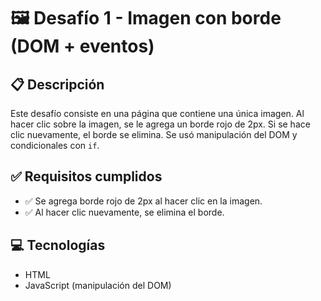 # 🖼️ Desafío 1 - Imagen con borde (DOM + eventos)

## 📋 Descripción

Este desafío consiste en una página que contiene una única imagen. Al hacer clic sobre la imagen, se le agrega un borde rojo de 2px. Si se hace clic nuevamente, el borde se elimina. Se usó manipulación del DOM y condicionales con `if`.

## ✅ Requisitos cumplidos

- ✅ Se agrega borde rojo de 2px al hacer clic en la imagen.
- ✅ Al hacer clic nuevamente, se elimina el borde.

## 💻 Tecnologías

- HTML
- JavaScript (manipulación del DOM)

